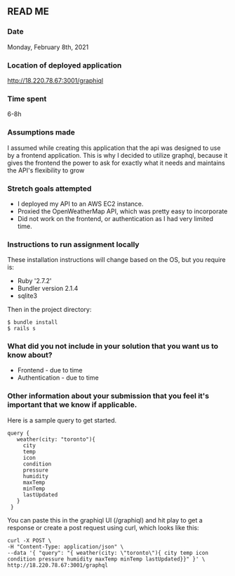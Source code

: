 
## READ ME

### Date
Monday, February 8th, 2021

### Location of deployed application
http://18.220.78.67:3001/graphiql

### Time spent
6-8h

### Assumptions made
I assumed while creating this application that the api was designed to use by 
a frontend application. This is why I decided to utilize graphql, because it gives the
frontend the power to ask for exactly what it needs and maintains the API's flexibility to grow

### Stretch goals attempted
- I deployed my API to an AWS EC2 instance.
- Proxied the OpenWeatherMap API, which was pretty easy to incorporate
- Did not work on the frontend, or authentication as I had very limited time. 

### Instructions to run assignment locally
 These installation instructions will change based on the OS, but you require is:
 - Ruby '2.7.2'
 - Bundler version 2.1.4 
 - sqlite3
 
 Then in the project directory: 
 ```text
$ bundle install
$ rails s
```

### What did you not include in your solution that you want us to know about?
- Frontend - due to time
- Authentication - due to time
 
### Other information about your submission that you feel it's important that we know if applicable.
Here is a sample query to get started.
```text
query {
   weather(city: "toronto"){
     city
     temp
     icon
     condition
     pressure
     humidity
     maxTemp
     minTemp
     lastUpdated
   }
 }
```

You can paste this in the graphiql UI (/graphiql) and hit play to get a response or 
create a post request using curl, which looks like this:

```text
curl -X POST \
-H "Content-Type: application/json" \
--data '{ "query": "{ weather(city: \"toronto\"){ city temp icon condition pressure humidity maxTemp minTemp lastUpdated}}" }' \
http://18.220.78.67:3001/graphql
``` 
